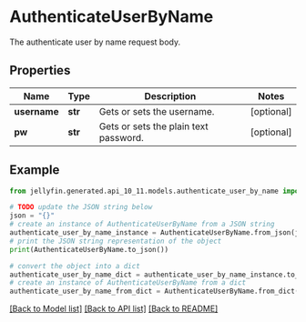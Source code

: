 # AuthenticateUserByName

The authenticate user by name request body.

## Properties

Name | Type | Description | Notes
------------ | ------------- | ------------- | -------------
**username** | **str** | Gets or sets the username. | [optional] 
**pw** | **str** | Gets or sets the plain text password. | [optional] 

## Example

```python
from jellyfin.generated.api_10_11.models.authenticate_user_by_name import AuthenticateUserByName

# TODO update the JSON string below
json = "{}"
# create an instance of AuthenticateUserByName from a JSON string
authenticate_user_by_name_instance = AuthenticateUserByName.from_json(json)
# print the JSON string representation of the object
print(AuthenticateUserByName.to_json())

# convert the object into a dict
authenticate_user_by_name_dict = authenticate_user_by_name_instance.to_dict()
# create an instance of AuthenticateUserByName from a dict
authenticate_user_by_name_from_dict = AuthenticateUserByName.from_dict(authenticate_user_by_name_dict)
```
[[Back to Model list]](README.md#documentation-for-models) [[Back to API list]](README.md#documentation-for-api-endpoints) [[Back to README]](README.md)


